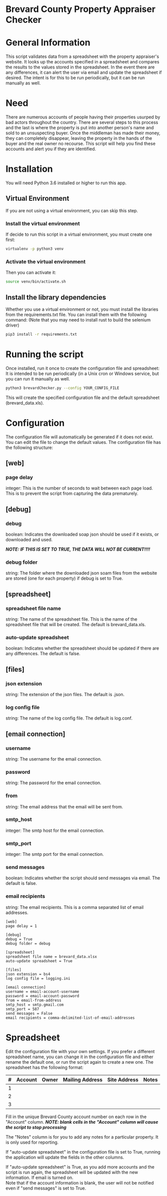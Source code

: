 Brevard County Property Appraiser Checker
===========================
# General Information
This script validates data from a spreadsheet with the property appraiser's website.
It looks up the accounts specified in a spreadsheet and compares the results to the values stored in the spreadsheet. 
In the event there are any differences, it can alert the user via email and update the spreadsheet if desired.
The intent is for this to be run periodically, but it can be run manually as well.

# Need
There are numerous accounts of people having their properties usurped by bad actors throughout the country.
There are several steps to this process and the last is where the property is put into another person's name and sold to an unsuspecting buyer.
Once the middleman has made their money, they can completely disappear, leaving the property in the hands of the buyer and the real owner no recourse.
This script will help you find these accounts and alert you if they are identified.

# Installation
You will need Python 3.6 installed or higher to run this app.

## Virtual Environment
If you are not using a virtual environment, you can skip this step.
### Install the virtual environment 
If decide to run this script in a virtual environment, you must create one first:
```bash
virtualenv -p python3 venv
```
### Activate the virtual environment
Then you can activate it:
```bash
source venv/bin/activate.sh
```
## Install the library dependencies
Whether you use a virtual environment or not, you must install the libraries from the requirements.txt file.
You can install them with the following command:
(Note that you may need to install rust to build the selenium driver)
```bash
pip3 install -r requirements.txt
```

# Running the script
Once installed, run it once to create the configuration file and spreadsheet:
It is intended to be run periodically (in a Unix cron or Windows service, but you can run it manually as well.
```bash
python3 brevardChecker.py --config YOUR_CONFIG_FILE
```
This will create the specified configuration file and the default spreadsheet (brevard_data.xls).
# Configuration
The configuration file will automatically be generated if it does not exist. 
You can edit the file to change the default values. 
The configuration file has the following structure:
## [web]
### page delay
integer: This is the number of seconds to wait between each page load.  
This is to prevent the script from capturing the data prematurely.
## [debug]
### debug
boolean: Indicates the downloaded soap json should be used if it exists, or downloaded and used. 

***NOTE: IF THIS IS SET TO TRUE, THE DATA WILL NOT BE CURRENT!!!!*** 
### debug folder
string: The folder where the downloaded json soam files from the website are stored (one for each property) if debug is set to True.
## [spreadsheet]
### spreadsheet file name
string: The name of the spreadsheet file.
This is the name of the spreadsheet file that will be created.
The default is brevard_data.xls.
### auto-update spreadsheet
boolean: Indicates whether the spreadsheet should be updated if there are any differences.
The default is false.
## [files]
### json extension
string: The extension of the json files.  The default is .json.
### log config file
string: The name of the log config file.  The default is log.conf.
## [email connection]
### username
string: The username for the email connection.
### password
string: The password for the email connection.
### from
string: The email address that the email will be sent from.
### smtp_host
integer: The smtp host for the email connection.
### smtp_port
integer: The smtp port for the email connection.
### send messages
boolean: Indicates whether the script should send messages via email.
The default is false.
### email recipients
string: The email recipients.
This is a comma separated list of email addresses.

```
[web]
page delay = 1

[debug]
debug = True
debug folder = debug

[spreadsheet]
spreadsheet file name = brevard_data.xlsx
auto-update spreadsheet = True

[files]
json extension = bs4
log config file = logging.ini

[email connection]
username = email-account-username
password = email-account-password
from = email-from-address
smtp_host = smtp.gmail.com
smtp_port = 587
send messages = False
email recipients = comma-delimited-list-of-email-addresses
```

# Spreadsheet
Edit the configuration file with your own settings.
If you prefer a different spreadsheet name, you can change it in the configuration file and either rename the default one, or run the script again to create a new one.
The spreadsheet has the following format:

| #   | Account | Owner | Mailing Address | Site Address | Notes |
|-----|---------|-------|-----------------|--------------|-------|
| 1   |
| 2   |
| 3   |

Fill in the unique Brevard County account number on each row in the "Account" column.
***NOTE: blank cells in the "Account" column will cause the script to stop processing***

The "Notes" column is for you to add any notes for a particular property.
It is only used for reporting.

If "auto-update spreadsheet" in the configuration file is set to True, running the application will update the fields in the other columns.

If "auto-update spreadsheet" is True, as you add more accounts and the script is run again, the spreadsheet will be updated with the new information.
If email is turned on.  
Note that if the account information is blank, the user will not be notified even if "send messages" is set to True.
